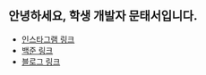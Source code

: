 
## 안녕하세요, 학생 개발자 문태서입니다.
* <a href="https://www.instagram.com/taeseo_06/">인스타그램 링크</a>
* <a href="https://www.acmicpc.net/user/ansxotj06">백준 링크</a>
* <a href="https://taeseo-dev.tistory.com/">블로그 링크</a>
